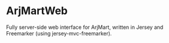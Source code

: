 # ArjMartWeb
Fully server-side web interface for ArjMart, written in Jersey and Freemarker (using jersey-mvc-freemarker).
